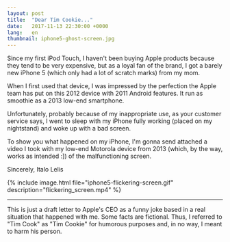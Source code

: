 ```yaml
---
layout: post
title:  "Dear Tim Cookie..."
date:   2017-11-13 22:30:00 +0000
lang:   en
thumbnail: iphone5-ghost-screen.jpg
---
```


Since my first iPod Touch, I haven't been buying Apple products because they tend to be very expensive, but as a loyal fan of the brand, I got a barely new iPhone 5 (which only had a lot of scratch marks) from my mom.

When I first used that device, I was impressed by the perfection the Apple team has put on this 2012 device with 2011 Android features. It run as smoothie as a 2013 low-end smartphone.

Unfortunately, probably because of my inappropriate use, as your customer service says, I went to sleep with my iPhone fully working (placed on my nightstand) and woke up with a bad screen.

To show you what happened on my iPhone, I'm gonna send attached a video I took with my low-end Motorola device from 2013 (which, by the way, works as intended :]) of the malfunctioning screen.


Sincerely, 
​​Italo Lelis

{% include image.html file="iphone5-flickering-screen.gif" description="flickering_screen.mp4" %}


---

This is just a draft letter to Apple's CEO as a funny joke based in a real situation that happened with me. Some facts are fictional. Thus, I referred to "Tim Cook" as "Tim Cookie" for humorous purposes and, in no way, I meant to harm his person.
